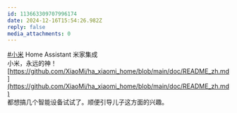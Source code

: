 ```yaml
---
id: 113663309707996174
date: 2024-12-16T15:54:26.982Z
reply: false
media_attachments: 0
---
```


[#小米](https://e5n.cc/tags/%E5%B0%8F%E7%B1%B3) Home Assistant 米家集成  
小米，永远的神！  
[https://github.com/XiaoMi/ha_xiaomi_home/blob/main/doc/README_zh.md](https://github.com/XiaoMi/ha_xiaomi_home/blob/main/doc/README_zh.md)  
都想搞几个智能设备试试了。顺便引导儿子这方面的兴趣。

